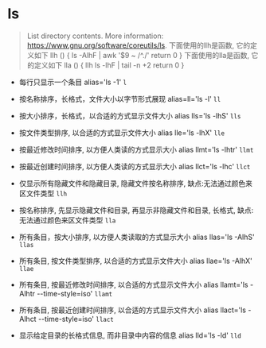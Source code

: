 # ls

> List directory contents.
> More information: <https://www.gnu.org/software/coreutils/ls>.
> 下面使用的llh是函数, 它的定义如下
> llh () {
>    ls -AlhF | awk '$9 ~ /^\./'
>    return 0
> }
> 下面使用的lla是函数, 它的定义如下
> lla () {
>    llh
>    ls -lhF | tail -n +2
>    return 0
> }

- 每行只显示一个条目 alias='ls -1'
`l`

- 按名称排序，长格式，文件大小以字节形式展现 alias=ll='ls -l'
`ll`

- 按大小排序，长格式，以合适的方式显示文件大小 alias lls='ls -lhS'
`lls`

- 按文件类型排序, 以合适的方式显示文件大小 alias lle='ls -lhX'
`lle`

- 按最近修改时间排序, 以方便人类读的方式显示大小 alias llmt='ls -lhtr'
`llmt`

- 按最近创建时间排序, 以方便人类读的方式显示大小 alias llct='ls -lhc'
`llct`

- 仅显示所有隐藏文件和隐藏目录, 隐藏文件按名称排序, 缺点:无法通过颜色来区文件类型
`llh`

- 按名称排序, 先显示隐藏文件和目录, 再显示非隐藏文件和目录, 长格式, 缺点:无法通过颜色来区文件类型
`lla`

- 所有条目，按大小排序, 以方便人类读取的方式显示大小 alias llas='ls -AlhS'
`llas`

- 所有条目, 按文件类型排序, 以合适的方式显示文件大小 alias llae='ls -AlhX'
`llae`

- 所有条目, 按最近修改时间排序, 以合适的方式显示文件大小 alias llamt='ls -Alhtr --time-style=iso'
`llamt`

- 所有条目, 按最近创建时间排序, 以合适的方式显示文件大小 alias llact='ls -Alhct --time-style=iso'
`llact`

- 显示给定目录的长格式信息, 而非目录中内容的信息 alias lld='ls -ld'
`lld`
